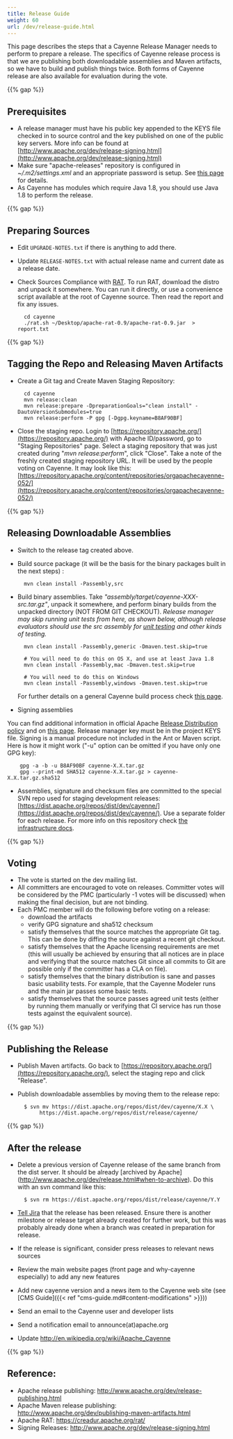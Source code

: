 ```yaml
---
title: Release Guide
weight: 60
url: /dev/release-guide.html
---
```


This page describes the steps that a Cayenne Release Manager needs to
perform to prepare a release. The specifics of Cayenne release process is
that we are publishing both downloadable assemblies and Maven artifacts, so
we have to build and publish things twice. Both forms of Cayenne release
are also available for evaluation during the vote.

{{% gap %}}

## Prerequisites

* A release manager must have his public key appended to the KEYS file
checked in to source control and the key published on one of the public key servers.
More info can be found at [http://www.apache.org/dev/release-signing.html](http://www.apache.org/dev/release-signing.html)
* Make sure "apache-releases" repository is configured in
*~/.m2/settings.xml* and an appropriate password is setup. See [this page](http://www.apache.org/dev/publishing-maven-artifacts.html)
 for details.
* As Cayenne has modules which require Java 1.8, you should use Java 1.8 to perform the release.

{{% gap %}}


## Preparing Sources

* Edit `UPGRADE-NOTES.txt` if there is anything to add there.
* Update `RELEASE-NOTES.txt` with actual release name and current date as a release date.
* Check Sources Compliance with [RAT](http://creadur.apache.org/rat/). To run RAT,
download the distro and unpack it somewhere. You can run it directly, or use a convenience script available at the root of Cayenne 
source. Then read the report and fix any issues.

        cd cayenne
        ./rat.sh ~/Desktop/apache-rat-0.9/apache-rat-0.9.jar  > report.txt

{{% gap %}}
    

## Tagging the Repo and Releasing Maven Artifacts 


* Create a Git tag and Create Maven Staging Repository:

        cd cayenne
        mvn release:clean
        mvn release:prepare -DpreparationGoals="clean install" -DautoVersionSubmodules=true
        mvn release:perform -P gpg [-Dgpg.keyname=B8AF90BF]

* Close the staging repo. Login to [https://repository.apache.org/](https://repository.apache.org/) with
Apache ID/password, go to "Staging Repositories" page. Select a staging
repository that was just created during "*mvn release:perform*", click
"Close". Take a note of the freshly created staging repository URL. It will
be used by the people voting on Cayenne. It may look like this:
[https://repository.apache.org/content/repositories/orgapachecayenne-052/](https://repository.apache.org/content/repositories/orgapachecayenne-052/) 

{{% gap %}}


## Releasing Downloadable Assemblies

* Switch to the release tag created above.

* Build source package (it will be the basis for the binary packages built
in the next steps) :

        mvn clean install -Passembly,src
    
* Build binary assemblies. Take *"assembly/target/cayenne-XXX-src.tar.gz"*, unpack it somewhere, and
perform binary builds from the unpacked directory (NOT FROM GIT CHECKOUT). _Release manager may skip 
running unit tests from here, as shown
below, although release evaluators should use the src assembly for [unit testing](running-unit-tests.html)
 and other kinds of testing._ 
    
        mvn clean install -Passembly,generic -Dmaven.test.skip=true

        # You will need to do this on OS X, and use at least Java 1.8
        mvn clean install -Passembly,mac -Dmaven.test.skip=true

        # You will need to do this on Windows
        mvn clean install -Passembly,windows -Dmaven.test.skip=true

    For further details on a general Cayenne build process check [this page](building-cayenne.html).

* Signing assemblies

You can find additional information in official Apache [Release Distribution policy](http://www.apache.org/dev/release-distribution) 
and on [this page](http://www.apache.org/dev/release-signing.html). 
Release manager key must be in the project KEYS file. Signing is a manual
procedure not included in the Ant or Maven script. Here is how it might
work ("-u" option can be omitted if you have only one GPG key):

        gpg -a -b -u B8AF90BF cayenne-X.X.tar.gz
        gpg --print-md SHA512 cayenne-X.X.tar.gz > cayenne-X.X.tar.gz.sha512

* Assemblies, signature and checksum files are committed to the special SVN repo
  used for staging development releases: [https://dist.apache.org/repos/dist/dev/cayenne/](https://dist.apache.org/repos/dist/dev/cayenne/). 
  Use a separate folder for each release. For more info on this repository check [the infrastructure docs](http://apache.org/legal/release-policy.html#stage).

{{% gap %}}


## Voting

* The vote is started on the dev mailing list.
* All committers are encouraged to vote on releases. Committer votes will
be considered by the PMC (particularly -1 votes will be discussed) when
making the final decision, but are not binding.
* Each PMC member will do the following before voting on a release:
    * download the artifacts
    * verify GPG signature and sha512 checksum 
    * satisfy themselves that the source matches the appropriate Git tag.
This can be done by diffing the source against a recent git checkout.
    * satisfy themselves that the Apache licensing requirements are met (this
will usually be achieved by ensuring that all notices are in place and
verifying that the source matches Git since all commits to Git are possible
only if the committer has a CLA on file).
    * satisfy themselves that the binary distribution is sane and passes
basic usability tests. For example, that the Cayenne Modeler runs and the
main jar passes some basic tests.
    * satisfy themselves that the source passes agreed unit tests (either by
running them manually or verifying that CI service has run those tests against
the equivalent source). 

{{% gap %}}


## Publishing the Release

* Publish Maven artifacts. Go back to [https://repository.apache.org/](https://repository.apache.org/),
select the staging repo and click "Release".

* Publish downloadable assemblies by moving them to the release repo:

        $ svn mv https://dist.apache.org/repos/dist/dev/cayenne/X.X \
             https://dist.apache.org/repos/dist/release/cayenne/
    
{{% gap %}}


## After the release


* Delete a previous version of Cayenne release of the same branch from the dist server. 
  It should be already [archived by Apache] (http://www.apache.org/dev/release.html#when-to-archive). Do this with an svn command like this:

        $ svn rm https://dist.apache.org/repos/dist/release/cayenne/Y.Y

* [Tell Jira](https://issues.apache.org/jira/plugins/servlet/project-config/CAY/versions)
 that the release has been released. Ensure there is another milestone or
release target already created for further work, but this was probably
already done when a branch was created in preparation for release.
* If the release is significant, consider press releases to relevant news
sources
* Review the main website pages (front page and why-cayenne especially) to
add any new features
* Add new cayenne version and a news item to the Cayenne web site (see [CMS Guide]({{< ref "cms-guide.md#content-modifications" >}}))
* Send an email to the Cayenne user and developer lists
* Send a notification email to announce(at)apache.org
* Update http://en.wikipedia.org/wiki/Apache_Cayenne

{{% gap %}}

    
## Reference:
    
* Apache release publishing: http://www.apache.org/dev/release-publishing.html
* Apache Maven release publishing: http://www.apache.org/dev/publishing-maven-artifacts.html
* Apache RAT: https://creadur.apache.org/rat/
* Signing Releases: http://www.apache.org/dev/release-signing.html
